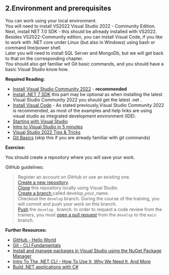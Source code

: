 ## 2.Environment and prerequisites

You can work using your local environment.  
You will need to install VS2022 Visual Studio 2022 - Community Edition.  
Next, install NET 7.0 SDK - this should be allready installed with VS2022.  
Besides VS2022-Community edition, you can install Visual Code, if you like to work with .NET core under Linux (but also in Windows) using bash or command line/power shell.  
Later you will need to install SQL Server and MongoDb, but we will get back to that on the corresponding chapter.  
You should also get familiar wit Git basic commands, and you should have a basic Visual Studio know how.  

**Required Reading:**

 - [Install Visual Studio Community 2022](https://visualstudio.microsoft.com/vs/community/)   - __recommended__
 - [Install .NET 7 SDK](https://dotnet.microsoft.com/en-us/download/dotnet/7.0)
   this part may be optional as when installing the latest Visual Studio Community 2022 you should get the latest .net .
 - [Install Visual Code](https://code.visualstudio.com/) - As stated previously,Visual Studio Community 2022 is recommended, as most of the examples and help links are using visual studio as integrated development environment (IDE).
 - [Starting with Visual Studio](https://www.youtube.com/watch?v=iC3CJcYxkl0&t=107s&ab_channel=MicrosoftVisualStudio)
 - [Intro to Visual Studio in 5 minutes](https://www.youtube.com/watch?v=5AOp8zFu4Vg&ab_channel=dotNET)
 - [Visual Studio 2022 Tips & Tricks](https://www.youtube.com/watch?v=etHfCFwH6MY&ab_channel=ClaudioBernasconi)
 - [Git Basics](https://git-scm.com/book/en/v1/Getting-Started-Git-Basics) (skip this if you are already familiar with git commands)

**Exercise:**

You should create a repository where you will save your work.

GitHub guidelines:
  > Register an account on GitHub or use an existing one.  
  > [Create a new repository](https://docs.github.com/en/get-started/quickstart/create-a-repo).  
  > [Clone](https://learn.microsoft.com/en-us/visualstudio/version-control/git-clone-repository?view=vs-2022) this repository locally using Visual Studio.  
  > [Create a branch ](https://learn.microsoft.com/en-us/visualstudio/version-control/git-create-branch?view=vs-2022) called develop_your_name.  
  > Checkout the `develop` branch. During the course of the training, you will commit and push your work on this branch.  
  > [Push](https://learn.microsoft.com/en-us/visualstudio/version-control/git-push-remote?view=vs-2022) the `develop_` branch.
  > In order to request a code review from the trainers, you must [open a pull request](https://help.github.com/en/articles/creating-a-pull-request) from the `develop` to the `main` branch.  

**Further Resources:**

 - [GitHub - Hello World](https://guides.github.com/activities/hello-world/)
 - [Git - CLI Fundamentals](https://www.youtube.com/watch?v=HVsySz-h9r4)
 - [Install and manage packages in Visual Studio using the NuGet Package Manager](https://learn.microsoft.com/en-us/nuget/consume-packages/install-use-packages-visual-studio)
 - [Intro To The .NET CLI - How To Use It, Why We Need It, And More](https://www.youtube.com/watch?v=RQLzp2Z8-BE&ab_channel=IAmTimCorey)
 - [Build .NET applications with C#](https://docs.microsoft.com/en-us/learn/paths/build-dotnet-applications-csharp/?WT.mc_id=dotnet-35129-website)
